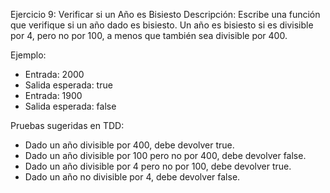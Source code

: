 Ejercicio 9: Verificar si un Año es Bisiesto
Descripción: Escribe una función que verifique si un año dado es bisiesto. Un año es bisiesto si es divisible por 4, pero no por 100, a menos que también sea divisible por 400.

Ejemplo:

- Entrada: 2000
- Salida esperada: true
- Entrada: 1900
- Salida esperada: false

Pruebas sugeridas en TDD:

- Dado un año divisible por 400, debe devolver true.
- Dado un año divisible por 100 pero no por 400, debe devolver false.
- Dado un año divisible por 4 pero no por 100, debe devolver true.
- Dado un año no divisible por 4, debe devolver false.